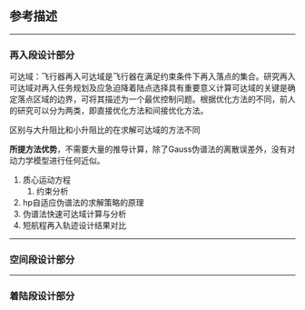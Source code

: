 ## 参考描述
---
### 再入段设计部分
可达域：飞行器再入可达域是飞行器在满足约束条件下再入落点的集合。研究再入可达域对再入任务规划及应急迫降着陆点选择具有重要意义计算可达域的关键是确定落点区域的边界，可将其描述为一个最优控制问题。根据优化方法的不同，前人的研究可以分为两类，即直接优化方法和间接优化方法。

区别与大升阻比和小升阻比的在求解可达域的方法不同

**所提方法优势**，不需要大量的推导计算，除了Gauss伪谱法的离散误差外，没有对动力学模型进行任何近似。

1. 质心运动方程
   1. 约束分析
2. hp自适应伪谱法的求解策略的原理
3. 伪谱法快速可达域计算与分析
4. 短航程再入轨迹设计结果对比

---

### 空间段设计部分

---
### 着陆段设计部分